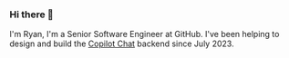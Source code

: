 ### Hi there 👋

I'm Ryan, I'm a Senior Software Engineer at GitHub. I've been helping to design and build the [Copilot Chat](https://github.com/features/copilot) backend since July 2023.
